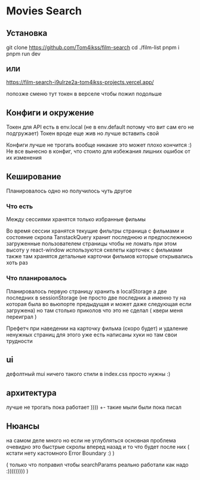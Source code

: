 # Movies Search

## Установка

git clone https://github.com/Tom4ikss/film-search
cd ./film-list
pnpm i
pnpm run dev

### ИЛИ

https://film-search-i9ulrze2a-tom4ikss-projects.vercel.app/

попозже сменю тут токен в верселе чтобы пожил подольше

## Конфиги и окружение

Токен для API есть в env.local (не в env.default потому что вит сам его не подгружает)
Токен вроде еще жив но лучше вставить свой

Конфиги лучше не трогать вообще никакие это может плохо кончится :)
Не все вынесно в конфиг, что стоило для избежания лишних ошибок от их изменения

## Кеширование

Планировалось одно но получилось чуть другое

### Что есть

Между сессиями хранятся только избранные фильмы

Во время сессии хранятся текущие фильтры страница с фильмами и состояние скрола
TanstackQuery хранит последнюю и предпослежнюю загруженные пользователем страницы
чтобы не ломать при этом высоту у react-window используются скелеты карточек с фильмами
также там хранятся детальные карточки фильмов которые открывались хоть раз

### Что планировалось 

Планировалось первую страницу хранить в localStorage а две последних в sessionStorage
(не просто две последних а именно ту на которая была во вьюпорте предыдущая и может даже следующая если загружена)
но там столько приколов что это не сделал ( квери меня переиграл )

Префетч при наведении на карточку фильма (скоро будет)
и удаление ненужных страниц 
для этого уже есть написаны хуки но там свои трудности


## ui

дефолтный mui ничего такого
стили в index.css просто нужны :)

## архитектура

лучше не трогать пока работает ))))
+- такие мыли были пока писал

## Нюансы

на самом деле много но если не углубляться
основная проблема очевидно это быстрые скролы вперед назад
и то что будет после них
( кстати нету кастомного Error Boundary :) )

( только что поправил чтобы searchParams реально работали как надо :))))))))) )


